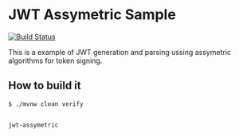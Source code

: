 JWT Assymetric Sample
=====================

[![Build Status](https://travis-ci.org/jomoespe/jwt-assymetric.svg?branch=master)](https://travis-ci.org/jomoespe/jwt-assymetric)

This is a example of JWT generation and parsing ussing assymetric algorithms for token signing.

How to build it
---------------

    $ ./mvnw clean verify


    jwt-assymetric